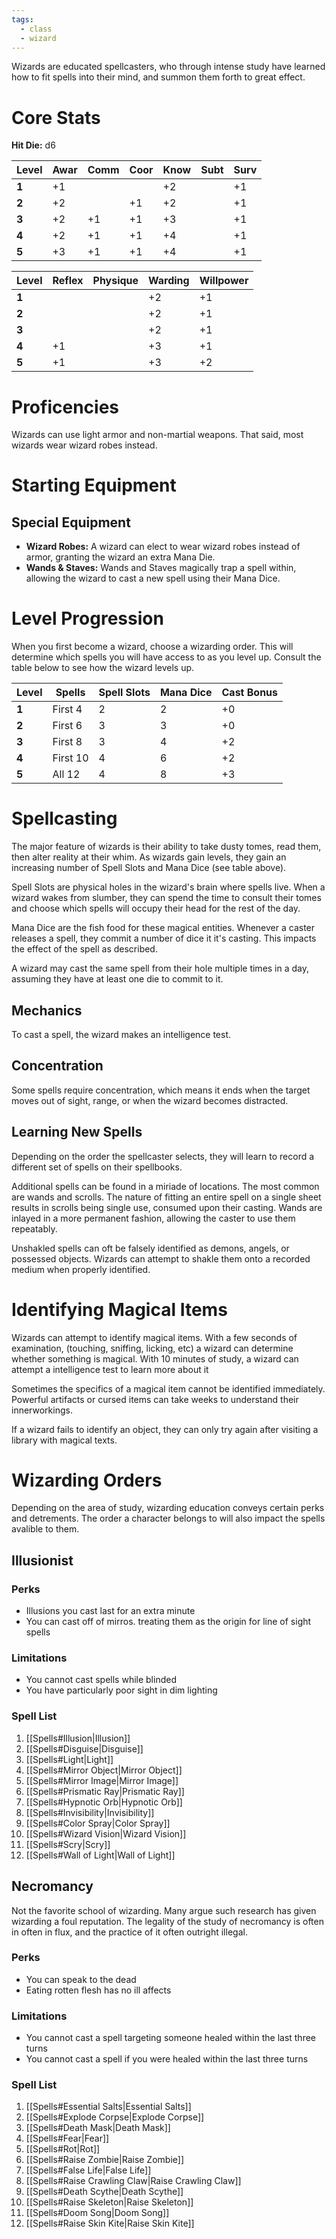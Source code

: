 ```yaml
---
tags:
  - class
  - wizard
---
```

Wizards are educated spellcasters, who through intense study have learned how to fit spells into their mind, and summon them forth to great effect.
# Core Stats
**Hit Die:** d6

| **Level** | Awar | Comm | Coor | Know | Subt | Surv |
| --------- | ---- | ---- | ---- | ---- | ---- | ---- |
| **1**     | +1   |      |      | +2   |      | +1   |
| **2**     | +2   |      | +1   | +2   |      | +1   |
| **3**     | +2   | +1   | +1   | +3   |      | +1   |
| **4**     | +2   | +1   | +1   | +4   |      | +1   |
| **5**     | +3   | +1   | +1   | +4   |      | +1   |

| **Level** | Reflex | Physique | Warding | Willpower |
| --------- | ------ | -------- | ------- | --------- |
| **1**     |        |          | +2      | +1        |
| **2**     |        |          | +2      | +1        |
| **3**     |        |          | +2      | +1        |
| **4**     | +1     |          | +3      | +1        |
| **5**     | +1     |          | +3      | +2        |
# Proficencies
Wizards can use light armor and non-martial weapons. That said, most wizards wear wizard robes instead.
# Starting Equipment
## Special Equipment
+ **Wizard Robes:** A wizard can elect to wear wizard robes instead of armor, granting the wizard an extra Mana Die.
+ **Wands & Staves:** Wands and Staves magically trap a spell within, allowing the wizard to cast a new spell using their Mana Dice.
# Level Progression
When you first become a wizard, choose a wizarding order. This will determine which spells you will have access to as you level up. Consult the table below to see how the wizard levels up.

| **Level** | Spells   | Spell Slots | Mana Dice | Cast Bonus |
| --------- | -------- | ----------- | --------- | ---------- |
| **1**     | First 4  | 2           | 2         | +0         |
| **2**     | First 6  | 3           | 3         | +0         |
| **3**     | First 8  | 3           | 4         | +2         |
| **4**     | First 10 | 4           | 6         | +2         |
| **5**     | All 12   | 4           | 8         | +3         |
# Spellcasting
The major feature of wizards is their ability to take dusty tomes, read them, then alter reality at their whim. As wizards gain levels, they gain an increasing number of Spell Slots and Mana Dice (see table above).

Spell Slots are physical holes in the wizard's brain where spells live. When a wizard wakes from slumber, they can spend the time to consult their tomes and choose which spells will occupy their head for the rest of the day.

Mana Dice are the fish food for these magical entities. Whenever a caster releases a spell, they commit a number of dice it it's casting. This impacts the effect of the spell as described.

A wizard may cast the same spell from their hole multiple times in a day, assuming they have at least one die to commit to it.
## Mechanics
To cast a spell, the wizard makes an intelligence test. 
## Concentration
Some spells require concentration, which means it ends when the target moves out of sight, range, or when the wizard becomes distracted.
## Learning New Spells
Depending on the order the spellcaster selects, they will learn to record a different set of spells on their spellbooks.

Additional spells can be found in a miriade of locations. The most common are wands and scrolls. The nature of fitting an entire spell on a single sheet results in scrolls being single use, consumed upon their casting. Wands are inlayed in a more permanent fashion, allowing the caster to use them repeatably.

Unshakled spells can oft be falsely identified as demons, angels, or possessed objects. Wizards can attempt to shakle them onto a recorded medium when properly identified.
# Identifying Magical Items
Wizards can attempt to identify magical items. With a few seconds of examination, (touching, sniffing, licking, etc) a wizard can determine whether something is magical. With 10 minutes of study, a wizard can attempt a intelligence test to learn more about it

Sometimes the specifics of a magical item cannot be identified immediately. Powerful artifacts or cursed items can take weeks to understand their innerworkings.

If a wizard fails to identify an object, they can only try again after visiting a library with magical texts.
# Wizarding Orders
Depending on the area of study, wizarding education conveys certain perks and detrements. The order a character belongs to will also impact the spells avalible to them.
## Illusionist
### Perks
+ Illusions you cast last for an extra minute
+ You can cast off of mirros. treating them as the origin for line of sight spells
### Limitations
+ You cannot cast spells while blinded
+ You have particularly poor sight in dim lighting
### Spell List
1. [[Spells#Illusion|Illusion]]
2. [[Spells#Disguise|Disguise]]
3. [[Spells#Light|Light]]
4. [[Spells#Mirror Object|Mirror Object]]
5. [[Spells#Mirror Image|Mirror Image]]
6. [[Spells#Prismatic Ray|Prismatic Ray]]
7. [[Spells#Hypnotic Orb|Hypnotic Orb]]
8. [[Spells#Invisibility|Invisibility]]
9. [[Spells#Color Spray|Color Spray]]
10. [[Spells#Wizard Vision|Wizard Vision]]
11. [[Spells#Scry|Scry]]
12. [[Spells#Wall of Light|Wall of Light]]
## Necromancy
Not the favorite school of wizarding. Many argue such research has given wizarding a foul reputation. The legality of the study of necromancy is often in often in flux, and the practice of it often outright illegal.
### Perks
+ You can speak to the dead
+ Eating rotten flesh has no ill affects
### Limitations
+ You cannot cast a spell targeting someone healed within the last three turns
+ You cannot cast a spell if you were healed within the last three turns
### Spell List
1. [[Spells#Essential Salts|Essential Salts]]
2. [[Spells#Explode Corpse|Explode Corpse]]
3. [[Spells#Death Mask|Death Mask]]
4. [[Spells#Fear|Fear]]
5. [[Spells#Rot|Rot]]
6. [[Spells#Raise Zombie|Raise Zombie]]
7. [[Spells#False Life|False Life]]
8. [[Spells#Raise Crawling Claw|Raise Crawling Claw]]
9. [[Spells#Death Scythe|Death Scythe]]
10. [[Spells#Raise Skeleton|Raise Skeleton]]
11. [[Spells#Doom Song|Doom Song]]
12. [[Spells#Raise Skin Kite|Raise Skin Kite]]
